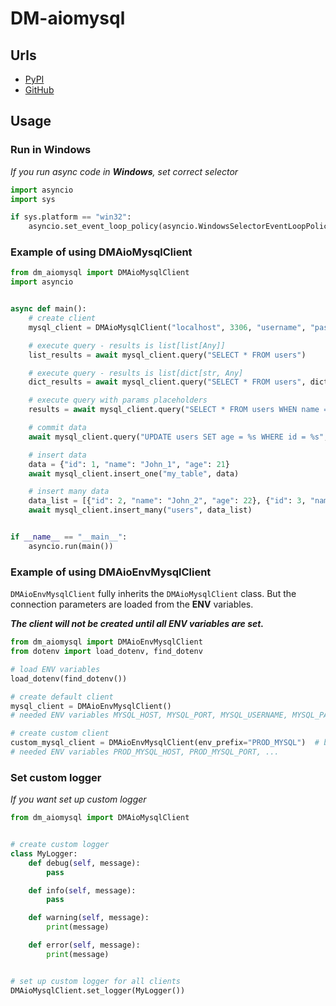 # DM-aiomysql

## Urls

* [PyPI](https://pypi.org/project/dm-aiomysql)
* [GitHub](https://github.com/MykhLibs/dm-aiomysql)

## Usage

### Run in Windows

_If you run async code in **Windows**, set correct selector_

```python
import asyncio
import sys

if sys.platform == "win32":
    asyncio.set_event_loop_policy(asyncio.WindowsSelectorEventLoopPolicy())
```

### Example of using DMAioMysqlClient

```python
from dm_aiomysql import DMAioMysqlClient
import asyncio


async def main():
    # create client
    mysql_client = DMAioMysqlClient("localhost", 3306, "username", "password", "database")

    # execute query - results is list[list[Any]]
    list_results = await mysql_client.query("SELECT * FROM users")

    # execute query - results is list[dict[str, Any]
    dict_results = await mysql_client.query("SELECT * FROM users", dict_results=True)

    # execute query with params placeholders
    results = await mysql_client.query("SELECT * FROM users WHEN name = %s", params=["John"])

    # commit data
    await mysql_client.query("UPDATE users SET age = %s WHERE id = %s", params=[25, 2], commit=True)

    # insert data
    data = {"id": 1, "name": "John_1", "age": 21}
    await mysql_client.insert_one("my_table", data)

    # insert many data
    data_list = [{"id": 2, "name": "John_2", "age": 22}, {"id": 3, "name": "John_3", "age": 23}]
    await mysql_client.insert_many("users", data_list)


if __name__ == "__main__":
    asyncio.run(main())
```

### Example of using DMAioEnvMysqlClient

`DMAioEnvMysqlClient` fully inherits the `DMAioMysqlClient` class.
But the connection parameters are loaded from the **ENV** variables.

**_The client will not be created until all ENV variables are set._**

```python
from dm_aiomysql import DMAioEnvMysqlClient
from dotenv import load_dotenv, find_dotenv

# load ENV variables
load_dotenv(find_dotenv())

# create default client
mysql_client = DMAioEnvMysqlClient()
# needed ENV variables MYSQL_HOST, MYSQL_PORT, MYSQL_USERNAME, MYSQL_PASSWORD, MYSQL_DATABASE

# create custom client
custom_mysql_client = DMAioEnvMysqlClient(env_prefix="PROD_MYSQL")  # by default: env_prefix="MYSQL"
# needed ENV variables PROD_MYSQL_HOST, PROD_MYSQL_PORT, ...
```

### Set custom logger

_If you want set up custom logger_

```python
from dm_aiomysql import DMAioMysqlClient


# create custom logger
class MyLogger:
    def debug(self, message):
        pass

    def info(self, message):
        pass

    def warning(self, message):
        print(message)

    def error(self, message):
        print(message)


# set up custom logger for all clients
DMAioMysqlClient.set_logger(MyLogger())
```
